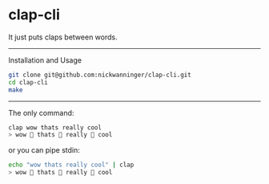 # clap-cli

It just puts claps between words.

---

Installation and Usage

```bash
git clone git@github.com:nickwanninger/clap-cli.git
cd clap-cli
make
```

---

The only command:

```bash
clap wow thats really cool
> wow 👏 thats 👏 really 👏 cool
```

or you can pipe stdin:

```bash
echo "wow thats really cool" | clap
> wow 👏 thats 👏 really 👏 cool
```
